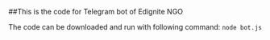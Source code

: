 ##This is the code for Telegram bot of Edignite NGO

The code can be downloaded and run with following command:
`node bot.js`
